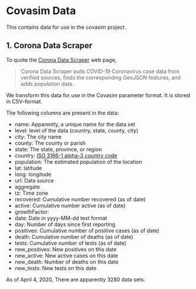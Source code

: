 # Covasim Data

This contains data for use in the covasim project.

## 1. Corona Data Scraper

To quote the [Corona Data Scraper](https://coronadatascraper.com) web page,

> Corona Data Scraper pulls COVID-19 Coronavirus case data from verified sources, finds the corresponding GeoJSON features, and adds population data.

We transform this data for use in the Covasim parameter format. It is stored
in CSV-format. 

The following columns are present in the data:

- name: Apparently, a unique name for the data set
- level: level of the data (country, state, county, city)
- city: The city name
- county: The county or parish
- state: The state, province, or region
- country: [ ISO 3166-1 alpha-3 country code](https://en.wikipedia.org/wiki/ISO_3166-1_alpha-3)
- population: The estimated population of the location
- lat: latitude
- long: longitude
- url: Data source
- aggregate
- tz: Time zone
- recovered: Cumulative number recovered (as of date)
- active: Cumulative number active (as of date)
- growthFactor:
- date: Date in yyyy-MM-dd text format
- day: Number of days since first reporting
- positives: Cumulative number of positive cases (as of date)
- death: Cumulative number of deaths (as of date)
- tests: Cumulative number of tests (as of date)
- new_positives: New positives on this date
- new_active: New active cases on this date
- new_death: Number of deaths on this date
- new_tests: New tests on this date

As of April 4, 2020, There are apparently 3280 data sets.

